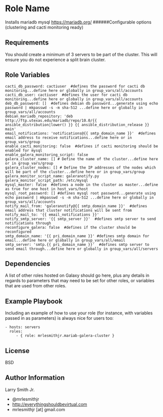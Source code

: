 Role Name
=========

Installs mariadb mysql https://mariadb.org/
######Configurable options (clustering and cacti monitoring ready)

Requirements
------------

You should create a minimum of 3 servers to be part of the cluster. This will ensure you do not experience a split brain cluster.

Role Variables
--------------

````
cacti_db_password: cactiuser  #defines the password for cacti db monitoring...define here or globally in group_vars/all/accounts
cacti_db_user: cactiuser  #defines the user for cacti db monitoring...define here or globally in group_vars/all/accounts
deb_db_password: []  #defines debian db password...generate using echo password | mkpasswd -s -m sha-512 ...define here or globally in group_vars/all/accounts
debian_mariadb_repository: 'deb http://ftp.utexas.edu/mariadb/repo/10.0/{{ ansible_distribution|lower() }} {{ ansible_distribution_release }} main'
email_notifications: 'notifications@{{ smtp_domain_name }}'  #defines email address to receive notifications...define here or in group_vars/group
enable_cacti_monitoring: false  #defines if cacti monitoring should be enabled for mysql
enable_galera_monitoring_script: false
galera_cluster_name: [] # Define the name of the cluster...define here or in group_vars/group
galera_cluster_nodes: [] # Define the IP addresses of the nodes which will be part of the cluster...define here or in group_vars/group
galera_monitor_script_name: galeranotify.py
galera_monitor_script_path: /etc/mysql
mysql_master: false  #defines a node in the cluster as master...define as true for one host in host_vars/host
mysql_root_password: [] #defines mysql root password...generate using echo password | mkpasswd -s -m sha-512 ...define here or globally in group_vars/all/accounts
notify_mail_from: 'galeranotify@{{ smtp_domain_name }}'  #defines email address that cluster notifications will be sent from
notify_mail_to: '{{ email_notifications }}'
notify_smtp_server: '{{ smtp_server }}'  #defines smtp server to send notifications through
reconfigure_galera: false  #defines if the cluster should be reconfigured
smtp_domain_name: '{{ pri_domain_name }}' #defines smtp domain for email...define here or globally in group_vars/all/email
smtp_server: 'smtp.{{ pri_domain_name }}'  #defines smtp server to send email through...define here or globally in group_vars/all/servers
````

Dependencies
------------

A list of other roles hosted on Galaxy should go here, plus any details in regards to parameters that may need to be set for other roles, or variables that are used from other roles.

Example Playbook
----------------

Including an example of how to use your role (for instance, with variables passed in as parameters) is always nice for users too:

    - hosts: servers
      roles:
         - { role: mrlesmithjr.mariab-galera-cluster }

License
-------

BSD

Author Information
------------------

Larry Smith Jr.
- @mrlesmithjr
- http://everythingshouldbevirtual.com
- mrlesmithjr [at] gmail.com
